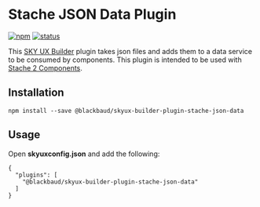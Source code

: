 # Stache JSON Data Plugin

[![npm](https://img.shields.io/npm/v/@blackbaud/skyux-builder-plugin-stache-json-data.svg)](https://www.npmjs.com/package/@blackbaud/skyux-builder-plugin-stache-json-data)
[![status](https://travis-ci.org/blackbaud/skyux-builder-plugin-stache-json-data.svg?branch=master)](https://travis-ci.org/blackbaud/skyux-builder-plugin-stache-json-data)

This [SKY UX Builder](https://github.com/blackbaud/skyux-builder) plugin takes json files and adds them to a data service to be consumed by components. This plugin is intended to be used with [Stache 2 Components](https://github.com/blackbaud/stache2).

## Installation

```
npm install --save @blackbaud/skyux-builder-plugin-stache-json-data
```

## Usage

Open **skyuxconfig.json** and add the following:

```
{
  "plugins": [
    "@blackbaud/skyux-builder-plugin-stache-json-data"
  ]
}
```
